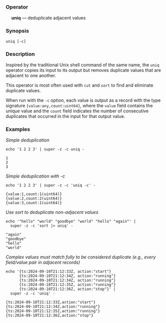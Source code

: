 ### Operator

&emsp; **uniq** &mdash; deduplicate adjacent values

### Synopsis

```
uniq [-c]
```
### Description

Inspired by the traditional Unix shell command of the same name,
the `uniq` operator copies its input to its output but removes duplicate values
that are adjacent to one another.

This operator is most often used with `cut` and `sort` to find and eliminate
duplicate values.

When run with the `-c` option, each value is output as a record with the
type signature `{value:any,count:uint64}`, where the `value` field contains the
unique value and the `count` field indicates the number of consecutive duplicates
that occurred in the input for that output value.

### Examples

_Simple deduplication_
```mdtest-command
echo '1 2 2 3' | super -z -c uniq -
```

```mdtest-output
1
2
3
```

_Simple deduplication with -c_
```mdtest-command
echo '1 2 2 3' | super -z -c 'uniq -c' -
```

```mdtest-output
{value:1,count:1(uint64)}
{value:2,count:2(uint64)}
{value:3,count:1(uint64)}
```

_Use sort to deduplicate non-adjacent values_
```mdtest-command
echo '"hello" "world" "goodbye" "world" "hello" "again"' |
  super -z -c 'sort |> uniq' -
```

```mdtest-output
"again"
"goodbye"
"hello"
"world"
```

_Complex values must match fully to be considered duplicate (e.g., every field/value pair in adjacent records)_
```mdtest-command
echo '{ts:2024-09-10T21:12:33Z, action:"start"}
      {ts:2024-09-10T21:12:34Z, action:"running"}
      {ts:2024-09-10T21:12:34Z, action:"running"}
      {ts:2024-09-10T21:12:35Z, action:"running"}
      {ts:2024-09-10T21:12:36Z, action:"stop"}' |
  super -z -c 'uniq' -
```

```mdtest-output
{ts:2024-09-10T21:12:33Z,action:"start"}
{ts:2024-09-10T21:12:34Z,action:"running"}
{ts:2024-09-10T21:12:35Z,action:"running"}
{ts:2024-09-10T21:12:36Z,action:"stop"}
```
